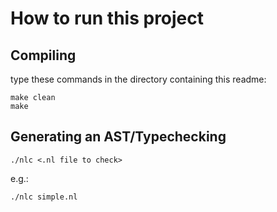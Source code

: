 # How to run this project

## Compiling

type these commands in the directory containing this readme:
```
make clean
make
```

## Generating an AST/Typechecking

```
./nlc <.nl file to check>
```

e.g.:
```
./nlc simple.nl
```